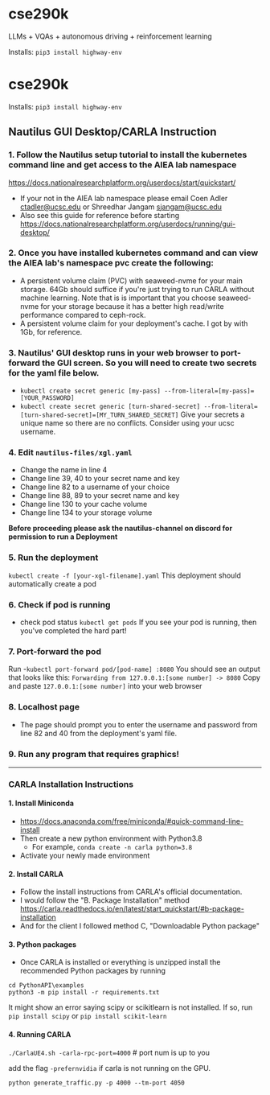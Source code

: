 # cse290k
LLMs + VQAs + autonomous driving + reinforcement learning

Installs:
```pip3 install highway-env```

# cse290k

Installs:
```pip3 install highway-env```

## Nautilus GUI Desktop/CARLA Instruction

### 1. Follow the Nautilus setup tutorial to install the kubernetes command line and get access to the AIEA lab namespace

https://docs.nationalresearchplatform.org/userdocs/start/quickstart/

- If your not in the AIEA lab namespace please email Coen Adler <ctadler@ucsc.edu> or Shreedhar Jangam <sjangam@ucsc.edu>
- Also see this guide for reference before starting 
https://docs.nationalresearchplatform.org/userdocs/running/gui-desktop/

### 2. Once you have installed kubernetes command and can view the AIEA lab's namespace pvc create the following:
- A persistent volume claim (PVC) with seaweed-nvme for your main storage. 64Gb should suffice if you're just trying to run CARLA without machine learning. Note that is is important that you choose seaweed-nvme for your storage because it has a better high read/write performance compared to ceph-rock. 
- A persistent volume claim for your deployment's cache. I got by with 1Gb, for reference. 

### 3. Nautilus' GUI desktop runs in your web browser to port-forward the GUI screen. So you will need to create two secrets for the yaml file below.
- `kubectl create secret generic [my-pass] --from-literal=[my-pass]=[YOUR_PASSWORD]`
- `kubectl create secret generic [turn-shared-secret] --from-literal=[turn-shared-secret]=[MY_TURN_SHARED_SECRET]`
Give your secrets a unique name so there are no conflicts. Consider using your ucsc username.

### 4. Edit `nautilus-files/xgl.yaml`
- Change the name in line 4
- Change line 39, 40 to your secret name and key
- Change line 82 to a username of your choice
- Change line 88, 89 to your secret name and key
- Change line 130 to your cache volume
- Change line 134 to your storage volume

**Before proceeding please ask the nautilus-channel on discord for permission to run a Deployment**

### 5. Run the deployment
`kubectl create -f [your-xgl-filename].yaml`
This deployment should automatically create a pod

### 6. Check if pod is running
- check pod status `kubectl get pods`
If you see your pod is running, then you've completed the hard part!

### 7. Port-forward the pod
Run
-`kubectl port-forward pod/[pod-name] :8080`
You should see an output that looks like this: `Forwarding from 127.0.0.1:[some number] -> 8080`
Copy and paste `127.0.0.1:[some number]` into your web browser 

### 8. Localhost page 
- The page should prompt you to enter the username and password from line 82 and 40 from the deployment's yaml file. 

### 9. Run any program that requires graphics! 

---

### CARLA Installation Instructions

#### 1. Install Miniconda
- https://docs.anaconda.com/free/miniconda/#quick-command-line-install
- Then create a new python environment with Python3.8
    - For example, `conda create -n carla python=3.8`
- Activate your newly made environment

#### 2. Install CARLA
- Follow the install instructions from CARLA's official documentation.
- I would follow the "B. Package Installation" method
https://carla.readthedocs.io/en/latest/start_quickstart/#b-package-installation
- And for the client I followed method C, "Downloadable Python package"

#### 3. Python packages
- Once CARLA is installed or everything is unzipped install the recommended Python packages by running
```
cd PythonAPI\examples
python3 -m pip install -r requirements.txt 
```
It might show an error saying scipy or scikitlearn is not installed. If so, run `pip install scipy` or `pip install scikit-learn`

#### 4. Running CARLA 

`./CarlaUE4.sh -carla-rpc-port=4000` # port num is up to you

add the flag `-prefernvidia` if carla is not running on the GPU.

`python generate_traffic.py -p 4000 --tm-port 4050`
